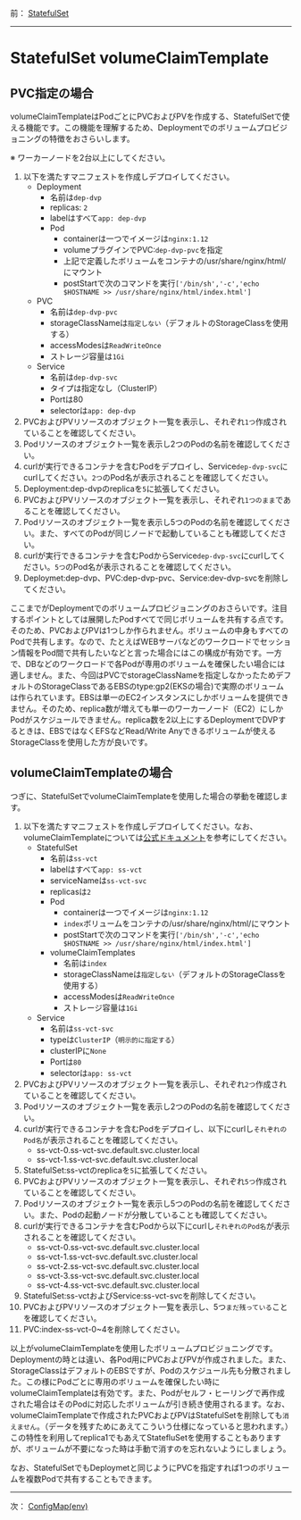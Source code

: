 前： [StatefulSet](StatefulSet.md)  

---

# StatefulSet volumeClaimTemplate

## PVC指定の場合
volumeClaimTemplateはPodごとにPVCおよびPVを作成する、StatefulSetで使える機能です。この機能を理解するため、Deploymentでのボリュームプロビジョニングの特徴をおさらいします。

※ ワーカーノードを2台以上にしてください。

1. 以下を満たすマニフェストを作成しデプロイしてください。
   - Deployment
     - 名前は``dep-dvp``
     - replicas: ``2``
     - labelはすべて``app: dep-dvp``
     - Pod
       - containerは一つでイメージは``nginx:1.12``
       - volumeプラグインでPVC:``dep-dvp-pvc``を指定
       - 上記で定義したボリュームをコンテナの/usr/share/nginx/html/にマウント
       - postStartで次のコマンドを実行``['/bin/sh','-c','echo $HOSTNAME >> /usr/share/nginx/html/index.html']``
   - PVC
     - 名前は``dep-dvp-pvc``
     - storageClassNameは``指定しない``（デフォルトのStorageClassを使用する）
     - accessModesは``ReadWriteOnce``
     - ストレージ容量は``1Gi``
   - Service
     - 名前は``dep-dvp-svc``
     - タイプは指定なし（ClusterIP）
     - Portは80
     - selectorは``app: dep-dvp``
2. PVCおよびPVリソースのオブジェクト一覧を表示し、それぞれ``1つ``作成されていることを確認してください。
3. Podリソースのオブジェクト一覧を表示し2つのPodの名前を確認してください。
4. curlが実行できるコンテナを含むPodをデプロイし、Service``dep-dvp-svc``にcurlしてください。``2つ``のPod名が表示されることを確認してください。
5. Deployment:dep-dvpのreplicaを``5``に拡張してください。
6. PVCおよびPVリソースのオブジェクト一覧を表示し、それぞれ``1つのまま``であることを確認してください。
7. Podリソースのオブジェクト一覧を表示し5つのPodの名前を確認してください。また、すべてのPodが同じノードで起動していることも確認してください。
8. curlが実行できるコンテナを含むPodからService``dep-dvp-svc``にcurlしてください。``5つ``のPod名が表示されることを確認してください。
9.  Deploymet:dep-dvp、PVC:dep-dvp-pvc、Service:dev-dvp-svcを削除してください。

ここまでがDeploymentでのボリュームプロビジョニングのおさらいです。注目するポイントとしては展開したPodすべてで同じボリュームを共有する点です。そのため、PVCおよびPVは1つしか作られません。ボリュームの中身もすべてのPodで共有します。なので、たとえばWEBサーバなどのワークロードでセッション情報をPod間で共有したいなどと言った場合にはこの構成が有効です。一方で、DBなどのワークロードで各Podが専用のボリュームを確保したい場合には適しません。また、今回はPVCでstorageClassNameを指定しなかったためデフォルトのStorageClassであるEBSのtype:gp2(EKSの場合)で実際のボリュームは作られています。EBSは単一のEC2インスタンスにしかボリュームを提供できません。そのため、replica数が増えても単一のワーカーノード（EC2）にしかPodがスケジュールできません。replica数を2以上にするDeploymentでDVPするときは、EBSではなくEFSなどRead/Write Anyできるボリュームが使えるStorageClassを使用した方が良いです。  

## volumeClaimTemplateの場合
つぎに、StatefulSetでvolumeClaimTemplateを使用した場合の挙動を確認します。

1. 以下を満たすマニフェストを作成しデプロイしてください。なお、volumeClaimTemplateについては[公式ドキュメント](https://kubernetes.io/docs/concepts/workloads/controllers/statefulset/#components)を参考にしてください。
   - StatefulSet
     - 名前は``ss-vct``
     - labelはすべて``app: ss-vct``
     - serviceNameは``ss-vct-svc``
     - replicasは``2``
     - Pod
       - containerは一つでイメージは``nginx:1.12``
       - ``index``ボリュームをコンテナの/usr/share/nginx/html/にマウント
       - postStartで次のコマンドを実行``['/bin/sh','-c','echo $HOSTNAME >> /usr/share/nginx/html/index.html']``
     - volumeClaimTemplates
       - 名前は``index``
       - storageClassNameは``指定しない``（デフォルトのStorageClassを使用する）
       - accessModesは``ReadWriteOnce``
       - ストレージ容量は``1Gi``
   - Service
     - 名前は``ss-vct-svc``
     - typeは``ClusterIP``（``明示的に指定する``）
     - clusterIPに``None``
     - Portは``80``
     - selectorは``app: ss-vct``
2. PVCおよびPVリソースのオブジェクト一覧を表示し、それぞれ``2つ``作成されていることを確認してください。
3. Podリソースのオブジェクト一覧を表示し2つのPodの名前を確認してください。
4. curlが実行できるコンテナを含むPodをデプロイし、以下にcurlし``それぞれのPod名``が表示されることを確認してください。
   - ss-vct-0.ss-vct-svc.default.svc.cluster.local
   - ss-vct-1.ss-vct-svc.default.svc.cluster.local
5. StatefulSet:ss-vctのreplicaを``5``に拡張してください。
6. PVCおよびPVリソースのオブジェクト一覧を表示し、それぞれ``5つ``作成されていることを確認してください。
7. Podリソースのオブジェクト一覧を表示し5つのPodの名前を確認してください。また、Podの起動ノードが分散していることも確認してください。
8. curlが実行できるコンテナを含むPodから以下にcurlし``それぞれのPod名``が表示されることを確認してください。
   - ss-vct-0.ss-vct-svc.default.svc.cluster.local
   - ss-vct-1.ss-vct-svc.default.svc.cluster.local
   - ss-vct-2.ss-vct-svc.default.svc.cluster.local
   - ss-vct-3.ss-vct-svc.default.svc.cluster.local
   - ss-vct-4.ss-vct-svc.default.svc.cluster.local
9. StatefulSet:ss-vctおよびService:ss-vct-svcを削除してください。
10. PVCおよびPVリソースのオブジェクト一覧を表示し、5つ``まだ残っている``ことを確認してください。
11. PVC:index-ss-vct-0~4を削除してください。

以上がvolumeClaimTemplateを使用したボリュームプロビジョニングです。Deploymentの時とは違い、各Pod用にPVCおよびPVが作成されました。また、StorageClassはデフォルトのEBSですが、Podのスケジュール先も分散されました。この様にPodごとに専用のボリュームを確保したい時にvolumeClaimTemplateは有効です。また、Podがセルフ・ヒーリングで再作成された場合はそのPodに対応したボリュームが引き続き使用されるます。なお、volumeClaimTemplateで作成されたPVCおよびPVはStatefulSetを削除しても``消えません``。（データを残すためにあえてこういう仕様になっていると思われます。）　この特性を利用してreplica1でもあえてStatefluSetを使用することもありますが、ボリュームが不要になった時は手動で消すのを忘れないようにしましょう。

なお、StatefulSetでもDeploymetと同じようにPVCを指定すれば1つのボリュームを複数Podで共有することもできます。

---

次： [ConfigMap(env)](ConfigMap-env.md)  
